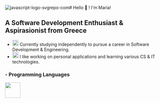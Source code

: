 ![javascript-logo-svgrepo-com](https://github.com/mtsioni/mtsioni/assets/95755182/1599e3e1-ce9f-4c66-9fdd-8309cb200430)# Hello 👋 ! I'm Maria!

## A Software Development Enthusiast & Aspirasionist from Greece

- <img src="https://github.com/mtsioni/mtsioni/assets/95755182/4158f237-953c-4830-9d5c-49f81a921899" height = "20" width = "20"> Currently studying independently to pursue a career in Software Development & Engineering.
- <img src="https://github.com/mtsioni/mtsioni/assets/95755182/ef2af4f7-7e67-4149-86a2-440f39c44375" height="20" width="20"> I like working on personal applications and learning various CS & IT technologies. 


### - Programming Languages
<img src="https://github.com/mtsioni/mtsioni/assets/95755182/cc688d18-a939-491d-8eb6-5f67229b0f59" height="50" width="50">
